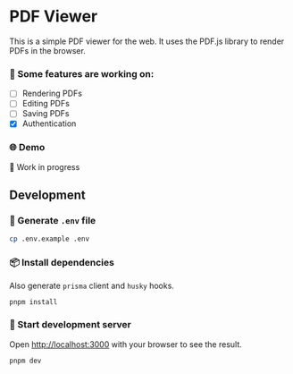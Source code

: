# PDF Viewer

This is a simple PDF viewer for the web. It uses the PDF.js library to render PDFs in the browser.

### 👷 Some features are working on:

- [ ] Rendering PDFs
- [ ] Editing PDFs
- [ ] Saving PDFs
- [x] Authentication

### 🌐 Demo

👷 Work in progress

## Development

### 🔨 Generate `.env` file

```bash
cp .env.example .env
```

### 📦 Install dependencies

Also generate `prisma` client and `husky` hooks.

```bash
pnpm install
```

### 🚀 Start development server

Open [http://localhost:3000](http://localhost:3000) with your browser to see the result.

```bash
pnpm dev
```
